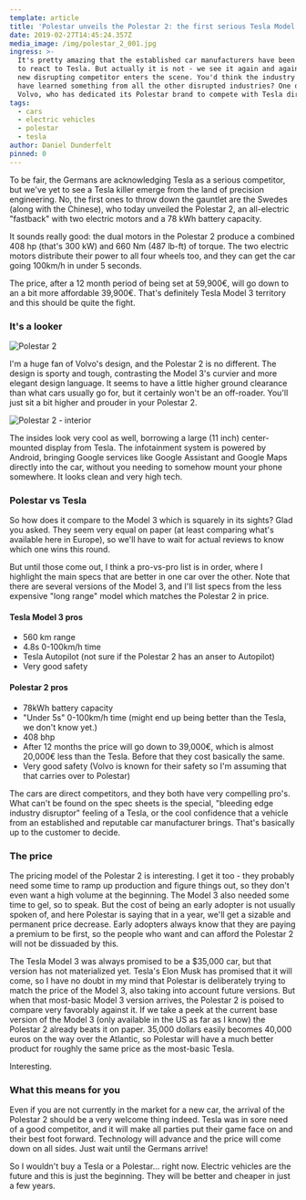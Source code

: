 ```yaml
---
template: article
title: 'Polestar unveils the Polestar 2: the first serious Tesla Model 3 competitor'
date: 2019-02-27T14:45:24.357Z
media_image: /img/polestar_2_001.jpg
ingress: >-
  It's pretty amazing that the established car manufacturers have been so slow
  to react to Tesla. But actually it is not - we see it again and again when a
  new disrupting competitor enters the scene. You'd think the industry would
  have learned something from all the other disrupted industries? One did:
  Volvo, who has dedicated its Polestar brand to compete with Tesla directly.
tags:
  - cars
  - electric vehicles
  - polestar
  - tesla
author: Daniel Dunderfelt
pinned: 0
---
```

To be fair, the Germans are acknowledging Tesla as a serious competitor, but we've yet to see a Tesla killer emerge from the land of precision engineering. No, the first ones to throw down the gauntlet are the Swedes (along with the Chinese), who today unveiled the Polestar 2, an all-electric "fastback" with two electric motors and a 78 kWh battery capacity.

It sounds really good: the dual motors in the Polestar 2 produce a combined 408 hp (that's 300 kW) and 660 Nm (487 lb-ft) of torque. The two electric motors distribute their power to all four wheels too, and they can get the car going 100km/h in under 5 seconds.

The price, after a 12 month period of being set at 59,900€, will go down to an a bit more affordable 39,900€. That's definitely Tesla Model 3 territory and this should be quite the fight.

### It's a looker

![Polestar 2](/img/polestar_2_002.jpg)

I'm a huge fan of Volvo's design, and the Polestar 2 is no different. The design is sporty and tough, contrasting the Model 3's curvier and more elegant design language. It seems to have a little higher ground clearance than what cars usually go for, but it certainly won't be an off-roader. You'll just sit a bit higher and prouder in your Polestar 2.

![Polestar 2 - interior](/img/polestar_2_013.jpg)

The insides look very cool as well, borrowing a large (11 inch) center-mounted display from Tesla. The infotainment system is powered by Android, bringing Google services like Google Assistant and Google Maps directly into the car, without you needing to somehow mount your phone somewhere. It looks clean and very high tech.

### Polestar vs Tesla

So how does it compare to the Model 3 which is squarely in its sights? Glad you asked. They seem very equal on paper (at least comparing what's available here in Europe), so we'll have to wait for actual reviews to know which one wins this round.

But until those come out, I think a pro-vs-pro list is in order, where I highlight the main specs that are better in one car over the other. Note that there are several versions of the Model 3, and I'll list specs from the less expensive "long range" model which matches the Polestar 2 in price.

#### Tesla Model 3 pros

- 560 km range
- 4.8s 0-100km/h time
- Tesla Autopilot (not sure if the Polestar 2 has an anser to Autopilot) 
- Very good safety

#### Polestar 2 pros

- 78kWh battery capacity
- "Under 5s" 0-100km/h time (might end up being better than the Tesla, we don't know yet.)
- 408 bhp
- After 12 months the price will go down to 39,000€, which is almost 20,000€ less than the Tesla. Before that they cost basically the same.
- Very good safety (Volvo is known for their safety so I'm assuming that that carries over to Polestar)

The cars are direct competitors, and they both have very compelling pro's. What can't be found on the spec sheets is the special, "bleeding edge industry disruptor" feeling of a Tesla, or the cool confidence that a vehicle from an established and reputable car manufacturer brings. That's basically up to the customer to decide.

### The price

The pricing model of the Polestar 2 is interesting. I get it too - they probably need some time to ramp up production and figure things out, so they don't even want a high volume at the beginning. The Model 3 also needed some time to gel, so to speak. But the cost of being an early adopter is not usually spoken of, and here Polestar is saying that in a year, we'll get a sizable and permanent price decrease. Early adopters always know that they are paying a premium to be first, so the people who want and can afford the Polestar 2 will not be dissuaded by this.

The Tesla Model 3 was always promised to be a $35,000 car, but that version has not materialized yet. Tesla's Elon Musk has promised that it will come, so I have no doubt in my mind that Polestar is deliberately trying to match the price of the Model 3, also taking into account future versions. But when that most-basic Model 3 version arrives, the Polestar 2 is poised to compare very favorably against it. If we take a peek at the current base version of the Model 3 (only available in the US as far as I know) the Polestar 2 already beats it on paper. 35,000 dollars easily becomes 40,000 euros on the way over the Atlantic, so Polestar will have a much better product for roughly the same price as the most-basic Tesla.

Interesting.

### What this means for you

Even if you are not currently in the market for a new car, the arrival of the Polestar 2 should be a very welcome thing indeed. Tesla was in sore need of a good competitor, and it will make all parties put their game face on and their best foot forward. Technology will advance and the price will come down on all sides. Just wait until the Germans arrive!

So I wouldn't buy a Tesla or a Polestar... right now. Electric vehicles are the future and this is just the beginning. They will be better and cheaper in just a few years.
